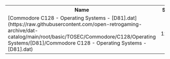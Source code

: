 <table>
<tr><th>Name</th><th>Size</th></tr>
<tr><td>
[Commodore C128 - Operating Systems - [D81].dat](https://raw.githubusercontent.com/open-retrogaming-archive/dat-catalog/main/root/basic/TOSEC/Commodore/C128/Operating Systems/[D81]/Commodore C128 - Operating Systems - [D81].dat)
</td><td>1231</td></tr>
</table>
